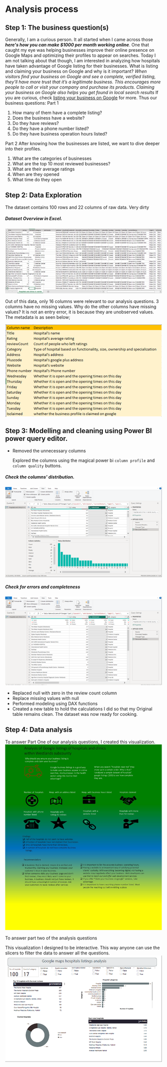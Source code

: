 # Analysis process
## Step 1: The business question(s)
Generally, I am a curious person. It all started when I came across those **_here's how  you can make $1000 per month working online_**. One that caught my eye was helping businesses improve their online presence on Google Maps and optimizing their profiles to appear on searches. Today I am not talking about that though, I am interested in analyzing how hospitals have taken advantage of Google listing for their businesses.
What is listing and claiming your business on Google and why is it important?
_When visitors find your business on Google and see a complete, verified listing, they’ll have more trust that it’s a legitimate business. This encourages more people to call or visit your company and purchase its products. Claiming your business on Google also helps you get found in local search results_ 
If you are curious, check [listing your business on Google](https://www.indeed.com/hire/c/info/claim-business-google#:~:text=If%20you%20claim%20a%20business%20on%20Google%2C%20it%20comes%20up,appears%20on%20your%20business%20listing.) for more.
 Thus our business questions:
 Part 1
1. How many of them have a complete listing?
2. Does the business have a website?
3. Do they have reviews?
4. Do they have a phone number listed?
5. Do they have business operation hours listed?

Part 2
After knowing how the businesses are listed, we want to dive deeper into their profiles.
1. What are the categories of businesses
2. What are the top 10 most reviewed businesses?
3. What are their average ratings
4. When are they opened
5. What time do they open

## Step 2: Data Exploration
The dataset contains 100 rows and 22 columns of raw data. Very dirty
##### Dataset Overview in Excel.
![image](https://github.com/WAKIOM/Westlands-hospitals/blob/main/images/westlands%20hospitals%20dataset.png) 

Out of this data, only 16 columns were relevant to our analysis questions. 
3 columns have no missing values. Why do the other columns have missing values? It is not an entry error, it is because they are unobserved values.
The metadata is as seen below;  

![image](https://github.com/WAKIOM/Westlands-hospitals/blob/main/images/medatata.png)
## Step 3: Modelling and cleaning using Power BI power query editor.
- Removed the unnecessary columns
  
  Explored the columns using the magical power bi `column profile` and `column quality` buttons.
##### Check the columns' distribution.
![column profile](https://github.com/WAKIOM/Westlands-hospitals/blob/main/images/Column%20profile.png)
##### Check for errors and completeness 
![column quality](https://github.com/WAKIOM/Westlands-hospitals/blob/main/images/column%20quality.png)

- Replaced null with zero in the review count column
- Replace missing values with null
- Performed modeling using DAX functions
- Created a new table to hold the calculations I did so that my Original table remains clean.
  The dataset was now ready for cooking.
## Step 4: Data analysis
To answer Part One of our analysis questions, I created this visualization. 
![visualization of hospitals google listing profiles](https://github.com/WAKIOM/Westlands-hospitals/blob/main/images/Viz%20Hosps%20Google%20theme.jpg)

To answer part two of the analysis questions

This visualization I designed to be interactive. This way anyone can use the slicers to filter the data to answer all the questions.
![visualization](https://github.com/WAKIOM/Westlands-hospitals/blob/main/images/Visualization%20of%20westlandslistings.png)



  
